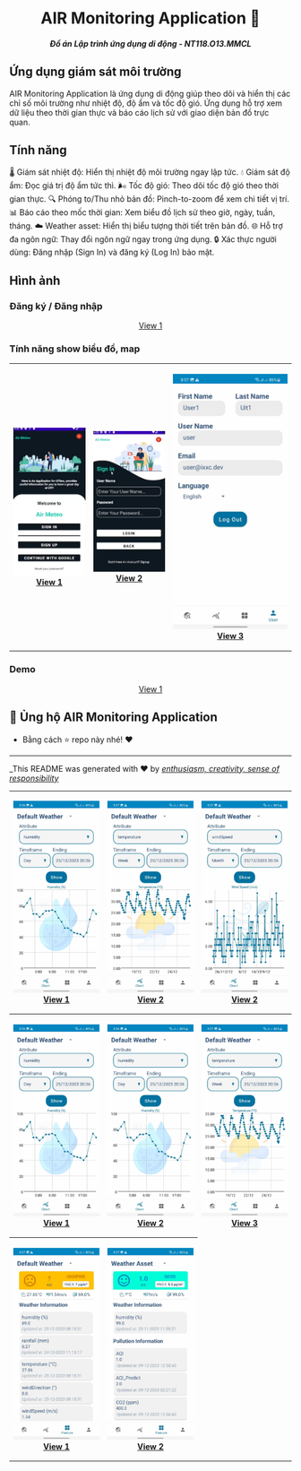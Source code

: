<h1 align="center"> AIR Monitoring Application 👋</h1>
<h5 align="center"> Đồ án Lập trình ứng dụng di động - NT118.O13.MMCL </h5>

##  Ứng dụng giám sát môi trường
AIR Monitoring Application là ứng dụng di động giúp theo dõi và hiển thị các chỉ số môi trường như nhiệt độ, độ ẩm và tốc độ gió. Ứng dụng hỗ trợ xem dữ liệu theo thời gian thực và báo cáo lịch sử với giao diện bản đồ trực quan.

## Tính năng 
🌡️ Giám sát nhiệt độ: Hiển thị nhiệt độ môi trường ngay lập tức.
💧 Giám sát độ ẩm: Đọc giá trị độ ẩm tức thì.
🌬️ Tốc độ gió: Theo dõi tốc độ gió theo thời gian thực.
🔍 Phóng to/Thu nhỏ bản đồ: Pinch-to-zoom để xem chi tiết vị trí.
📊 Báo cáo theo mốc thời gian: Xem biểu đồ lịch sử theo giờ, ngày, tuần, tháng.
☁️ Weather asset: Hiển thị biểu tượng thời tiết trên bản đồ.
🌐 Hỗ trợ đa ngôn ngữ: Thay đổi ngôn ngữ ngay trong ứng dụng.
🔒 Xác thực người dùng: Đăng nhập (Sign In) và đăng ký (Log In) bảo mật.

## Hình ảnh
### Đăng ký / Đăng nhập 
<p align="center">
  <a href="https://github.com/bskhoa/resource/blob/main/AIR%20Monitoring/sign_in.mp4">View 1</a>
</p>

<table style="width:100%">
<tr>
    <th> <p align="center">
       <img src="https://github.com/bskhoa/resource/blob/main/AIR%20Monitoring/Img/Air_meteo.png"><br>
       <a href="https://github.com/bskhoa/Clothnest">View 1</a>
    </p> </th>
    <th> <p align="center">
       <img src="https://github.com/bskhoa/resource/blob/main/AIR%20Monitoring/Img/Sign_in.png"><br>
       <a href="https://github.com/bskhoa/Clothnest">View 2</a>
    </p> </th>
    <th> <p align="center">
       <img src="https://github.com/bskhoa/resource/blob/main/AIR%20Monitoring/Img/User.png"><br>
       <a href="https://github.com/bskhoa/Clothnest">View 3</a>
    </p> </th>
</tr>
  
### Tính năng show biểu đồ, map
<table style="width:100%">
<tr>
    <th> <p align="center">
       <img src="https://github.com/bskhoa/resource/blob/main/AIR%20Monitoring/Img/Chart_1.png"><br>
       <a href="https://github.com/bskhoa/Clothnest">View 1</a>
    </p> </th>
    <th> <p align="center">
       <img src="https://github.com/bskhoa/resource/blob/main/AIR%20Monitoring/Img/Chart_3.png"><br>
       <a href="https://github.com/bskhoa/Clothnest">View 2</a>
    </p> </th>
    <th> <p align="center">
       <img src="https://github.com/bskhoa/resource/blob/main/AIR%20Monitoring/Img/Chart_4.png"><br>
       <a href="https://github.com/bskhoa/Clothnest">View 2</a>
    </p> </th>
</tr>
<tr>
    <th> <p align="center">
       <img src="https://github.com/bskhoa/resource/blob/main/AIR%20Monitoring/Img/Chart_1.png"><br>
       <a href="https://github.com/bskhoa/Clothnest">View 1</a>
    </p> </th>
    <th> <p align="center">
       <img src="https://github.com/bskhoa/resource/blob/main/AIR%20Monitoring/Img/Chart_2.png"><br>
       <a href="https://github.com/bskhoa/Clothnest">View 2</a>
    </p> </th>
    <th> <p align="center">
       <img src="https://github.com/bskhoa/resource/blob/main/AIR%20Monitoring/Img/Chart_3.png"><br>
       <a href="https://github.com/bskhoa/Clothnest">View 3</a>
    </p> </th>
</tr>
<tr>
    <th> <p align="center">
       <img src="https://github.com/bskhoa/resource/blob/main/AIR%20Monitoring/Img/Feature_1.png"><br>
       <a href="https://github.com/bskhoa/Clothnest">View 1</a>
    </p> </th>
    <th> <p align="center">
       <img src="https://github.com/bskhoa/resource/blob/main/AIR%20Monitoring/Img/Feature_2.png"><br>
       <a href="https://github.com/bskhoa/Clothnest">View 2</a>
    </p> </th>
</tr>
  
### Demo
<p align="center">
  <a href="https://github.com/bskhoa/resource/blob/main/AIR%20Monitoring/video.mp4">View 1</a>
</p>

## 👊 Ủng hộ AIR Monitoring Application
- Bằng cách ⭐️ repo này nhé! ❤️
---
_This README was generated with  ❤️  by _[enthusiasm, creativity, sense of responsibility](https://github.com/bskhoa/AIR-Monitoring-Application)_
